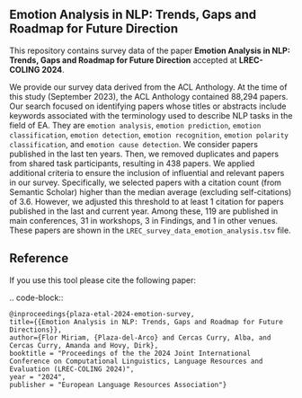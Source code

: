Emotion Analysis in NLP: Trends, Gaps and Roadmap for Future Direction 
-------

This repository contains survey data of the paper **Emotion Analysis in NLP: Trends, Gaps and Roadmap for Future Direction** accepted at **LREC-COLING 2024**.

We provide our survey data derived from the ACL Anthology. At the time of this study (September 2023), the ACL Anthology contained 88,294 papers. Our search focused on identifying papers whose titles or abstracts include keywords associated with the terminology used to describe NLP tasks in the field of EA. They are `emotion analysis`, `emotion prediction`, `emotion classification`, `emotion detection`, `emotion recognition`, `emotion polarity classification`, and `emotion cause detection`. We consider papers published in the last ten years. Then, we removed duplicates and papers from shared task participants, resulting in 438 papers. We applied additional criteria to ensure the inclusion of influential and relevant papers in our survey. Specifically, we selected papers with a citation count (from Semantic Scholar) higher than the median average (excluding self-citations) of 3.6. However, we adjusted this threshold to at least 1 citation for papers published in the last and current year. Among these, 119 are published in
main conferences, 31 in workshops, 3 in Findings, and 1 in other venues. These papers are shown in the `LREC_survey_data_emotion_analysis.tsv` file.

Reference
---------

If you use this tool please cite the following paper:

.. code-block::

    @inproceedings{plaza-etal-2024-emotion-survey,
    title={{Emotion Analysis in NLP: Trends, Gaps and Roadmap for Future Directions}},
    author={Flor Miriam, {Plaza-del-Arco} and Cercas Curry, Alba, and Cercas Curry, Amanda and Hovy, Dirk},
    booktitle = "Proceedings of the the 2024 Joint International Conference on Computational Linguistics, Language Resources and Evaluation (LREC-COLING 2024)",
    year = "2024",
    publisher = "European Language Resources Association"}
